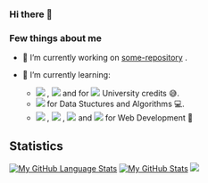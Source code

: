 ### Hi there 👋

### Few things about me
- 🔭 I’m currently working on [some-repository]([https://github.com/AnirbanSinha27/some-repository](https://github.com/AnirbanSinha27?tab=repositories)) .

- 🌱 I’m currently learning:
  - <img src="https://img.shields.io/badge/C-6094cb?style=flat&logo=C&logoColor=ffffff"></img> , <img src="https://img.shields.io/badge/Java-6094cb?style=flat&logo=java&logoColor=ffffff"></img> and for <img src="https://img.shields.io/badge/Python-6094cb?style=flat&logo=python&logoColor=ffffff"></img> University credits 😅.
  - <img src="https://img.shields.io/badge/C++-6094cb?style=flat&logo=C%2B%2B&logoColor=ffffff"></img> for Data Stuctures and Algorithms 💻.
  - <img src="https://img.shields.io/badge/JavaScript-yellow?logo=javascript&logoColor=white"></img> , <img src="https://img.shields.io/badge/CSS-blue?logo=css3&logoColor=white"></img> , <img src="https://img.shields.io/badge/HTML-orange?logo=html5&logoColor=white"></img> and <img src="https://img.shields.io/badge/React-blue?logo=React&logoColor=white&color=blue"></img> for Web Development 👻


## Statistics
[![My GitHub Language Stats](https://github-readme-stats.vercel.app/api/top-langs/?username=AnirbanSinha27&layout=compact&hide_border=true&langs_count=10&theme=github_dark)]()
[![My GitHub Stats](https://github-readme-stats.vercel.app/api/?username=AnirbanSinha27&hide_border=true&count_private=false&theme=github_dark&showicons=true)]() 
<img src="https://github-readme-streak-stats.herokuapp.com/?user=AnirbanSinha27&hide_border=true&theme=github-dark-blue">
